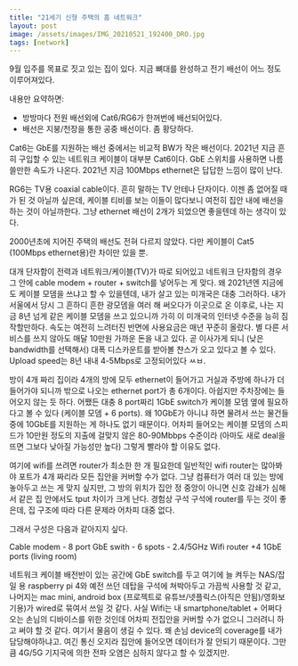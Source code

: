 ```yaml
---
title: "21세기 신형 주택의 홈 네트워크"
layout: post
image: /assets/images/IMG_20210521_192400_DRO.jpg
tags: [network]
---
```


9월 입주를 목표로 짓고 있는 집이 있다. 지금 뼈대를 완성하고 전기 배선이 어느 정도 이루어져있다. 

내용만 요약하면:
- 방방마다 전원 배선외에 Cat6/RG6가 한꺼번에 배선되어있다. 
- 배선은 지붕/천장을 통한 공중 배선이다. 좀 황당하다.

Cat6는 GbE를 지원하는 배선 중에서는 비교적 BW가 작은 배선이다. 2021년 지금 흔히 구입할 수 있는 네트워크 케이블이 대부분 Cat6이다. GbE 스위치를 사용하면 나름 쓸만한 속도가 나온다. 2021년 지금 100Mbps ethernet은 답답한 느낌이 많이 난다.

RG6는 TV용 coaxial cable이다. 흔히 말하는 TV 안테나 단자이다. 이젠 좀 없어질 때가 된 것 아닐까 싶은데, 케이블 티비를 보는 이들이 많다보니 여전히 집안 내에 배선을 하는 것이 아닐까한다. 그냥 ethernet 배선이 2개가 되었으면 좋을텐데 하는 생각이 있다. 

2000년초에 지어진 주택의 배선도 전혀 다르지 않았다. 다만 케이블이 Cat5 (100Mbps ethernet용)란 차이만 있을 뿐. 

대개 단자함이 전력과 네트워크/케이블(TV)가 따로 되어있고 네트워크 단자함의 경우 그 안에 cable modem + router + switch를 넣어두는 게 맞다. 왜 2021년엔 지금에도 케이블 모뎀을 쓰냐고 할 수 있을텐데, 내가 살고 있는 미개국은 대충 그러하다. 내가 서울에서 당시 그 흔하디 흔한 광모뎀을 여러 해 써오다가 이곳으로 온 이후로, 나는 지금 8년 넘게 같은 케이블 모뎀을 쓰고 있으니까 가히 이 미개국의 인터넷 수준을 능히 짐작할만하다. 속도는 여전히 느려터진 반면에 사용요금은 매년 꾸준히 올랐다. 별 다른 서비스를 쓰지 않아도 매달 10만원 가까운 돈을 내고 있다. 곧 이사가게 되니 (낮은 bandwidth를 선택해서) 대폭 디스카운트를 받아볼 챤스가 오고 있다고 볼 수 있다. Upload speed는 8년 내내 4-5Mbps로 고정되어있다 ㅆㅂ.

방이 4개 짜리 집이라 4개의 방에 모두 ethernet이 들어가고 거실과 주방에 하나가 더 들어가야 되니까 밖으로 나오는 ethernet port가 총 6개이다. 아쉽지만 주차장에는 들어오지 않는 듯 하다. 어쨌든 대충 8 port짜리 1GbE switch가 케이블 모뎀 옆에 필요하다고 볼 수 있다 (케이블 모뎀 + 6 ports). 왜 10GbE가 아니냐 하면 물려서 쓰는 물건들 중에 10GbE를 지원하는 게 하나도 없기 때문이다. 어차피 들어오는 케이블 모뎀의 스피드가 10만원 정도의 지출에 걸맞지 않은 80-90Mbbps 수준이라 (아마도 새로 deal을 뜨면 그보다 낮아질 가능성만 높다) 그렇게 빨라야 할 이유도 없다.

여기에 wifi를 쓰려면 router가 최소한 한 개 필요한데 일반적인 wifi router는 많아봐야 포트가 4개 짜리라 모든 집안을 커버할 수가 없다. 그냥 컴퓨터가 여러 대 있는 방에 놓아두고 쓰는 게 맞지 싶지만, 그 방의 위치가 집안 정 중앙이 아니면 신호 감쇄가 심해서 같은 집 안에서도 tput 차이가 크게 난다. 경험상 구석 구석에 router를 두는 것이 좋은데, 집 구조에 따라 다른 문제라 어차피 대중 없다.

그래서 구성은 다음과 같아지지 싶다.

Cable modem - 8 port GbE swith - 6 spots - 2.4/5GHz Wifi router +4 1GbE ports (living room)

네트워크 케이블 배전반이 있는 공간에 GbE switch를 두고 여기에 늘 켜두는 NAS/잡일 용 raspberry pi 4와 예전 쓰던 데탑을 구석에 쳐박아두고 가끔씩 사용할 것 같고, 나머지는 mac mini, android box (프로젝트로 유튜브/넷플릭스(아직은 안됨)/영화보기용)가 wired로 묶여서 쓰일 것 같다. 사실 Wifi는 내 smartphone/tablet + 어쩌다 오는 손님의 디바이스를 위한 것인데 어차피 전집안을 커버할 수가 없으니 그러려니 하고 써야 할 것 같다. 여기서 물음이 생길 수 있다. 왜 손님 device의 coverage를 내가 담당해야하냐고. 여긴 통신 오지라 집안에 들어오면 데이터가 잘 안되기 때문이다. 그만큼 4G/5G 기지국에 의한 전파 오염은 심하지 않다고 할 수 있겠지만. 